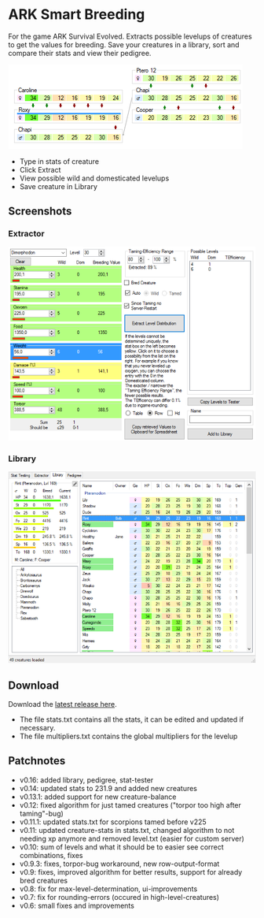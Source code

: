 # ARK Smart Breeding

For the game ARK Survival Evolved. Extracts possible levelups of creatures to get the values for breeding. Save your creatures in a library, sort and compare their stats and view their pedigree.

[![Screenshot](img/pedigree.png)](https://github.com/cadon/ARKStatsExtractor/releases/latest)

* Type in stats of creature
* Click Extract
* View possible wild and domesticated levelups
* Save creature in Library

## Screenshots
### Extractor
[![Screenshot](img/extractor.png)](https://github.com/cadon/ARKStatsExtractor/releases/latest)
### Library
[![Screenshot](img/library.png)](https://github.com/cadon/ARKStatsExtractor/releases/latest)

## Download
Download the [latest release here](https://github.com/cadon/ARKStatsExtractor/releases/latest).

* The file stats.txt contains all the stats, it can be edited and updated if necessary.
* The file multipliers.txt contains the global multipliers for the levelup

## Patchnotes
* v0.16: added library, pedigree, stat-tester
* v0.14: updated stats to 231.9 and added new creatures
* v0.13.1: added support for new creature-balance
* v0.12: fixed algorithm for just tamed creatures ("torpor too high after taming"-bug)
* v0.11.1: updated stats.txt for scorpions tamed before v225
* v0.11: updated creature-stats in stats.txt, changed algorithm to not needing xp anymore and removed level.txt (easier for custom server)
* v0.10: sum of levels and what it should be to easier see correct combinations, fixes
* v0.9.3: fixes, torpor-bug workaround, new row-output-format
* v0.9: fixes, improved algorithm for better results, support for already bred creatures
* v0.8: fix for max-level-determination, ui-improvements
* v0.7: fix for rounding-errors (occured in high-level-creatures)
* v0.6: small fixes and improvements
